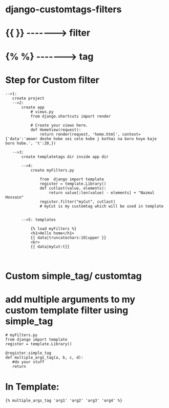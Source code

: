 # django-customtags-filters

# {{ }} -------> filter

# {% %} -------> tag
 # Step for Custom filter

 ```
 -->1:
    create project
    -->2:
        create app
            # views.py
            from django.shortcuts import render

            # Create your views here.
            def HomeView(request):
                return render(request, 'home.html', context={'data':'amaer deshe hobe sei cele kobe j kothai na boro hoye kaje boro hobe.', 't':20,})

    -->3:
        create templatetags dir inside app dir

        -->4: 
            create myFilters.py

                from  django import template
                register = template.Library()
                def cutlast(value, elements):
                    return value[:len(value) - elements] + "Nazmul Hossain"
                register.filter("myCut", cutlast)
                # myCut is my customtag which will be used in template


        -->5: templates

            {% load myFilters %} 
            <h1>Hello home</h1>
            {{ data|truncatechars:10|upper }}
            <br>
            {{ data|myCut:t}}

        

```

# Custom simple_tag/ customtag
# add multiple arguments to my custom template filter using simple_tag
```
# myFilters.py
from django import template
register = template.Library()

@register.simple_tag
def multiple_args_tag(a, b, c, d):
   #do your stuff
   return 

```
# In Template:

```
{% multiple_args_tag 'arg1' 'arg2' 'arg3' 'arg4' %}
```